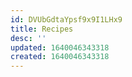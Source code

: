 ```yaml
---
id: DVUbGdtaYpsf9x9I1LHx9
title: Recipes
desc: ''
updated: 1640046343318
created: 1640046343318
---
```



